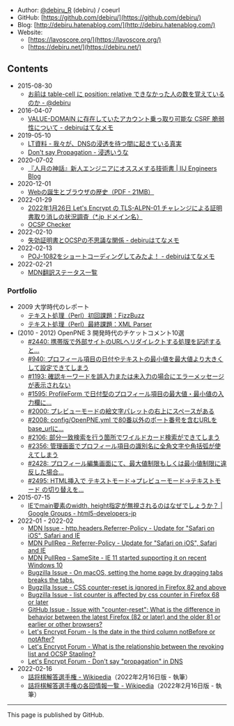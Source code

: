 <script src="https://lavoscore.org/analytics.js"></script>

- Author: [@debiru_R](https://twitter.com/debiru_R) (debiru) / coeurl
- GitHub: [https://github.com/debiru/](https://github.com/debiru/)
- Blog: [http://debiru.hatenablog.com/](http://debiru.hatenablog.com/)
- Website:
    - [https://lavoscore.org/](https://lavoscore.org/)
    - [https://debiru.net/](https://debiru.net/)

## Contents

- 2015-08-30
    - [お前は table-cell に position: relative できなかった人の数を覚えているのか - @debiru](https://debiru.net/slide/20150830/table-relative/)
- 2016-04-07
    - [VALUE-DOMAIN に存在していたアカウント乗っ取り可能な CSRF 脆弱性について - debiruはてなメモ](https://debiru.hatenablog.com/entry/20160407/value-domain-csrf)
- 2019-05-10
    - [LT資料 - 我々が、DNSの浸透を待つ間に起きている真実](https://debiru.net/dns/20190510.pdf)
    - [Don't say Propagation - 浸透いうな](https://debiru.net/dns/)
- 2020-07-02
    - [『人月の神話』新人エンジニアにオススメする技術書 \| IIJ Engineers Blog](https://eng-blog.iij.ad.jp/archives/6144)
- 2020-12-01
    - [Webの誕生とブラウザの歴史（PDF - 21MB）](https://lavoscore.org/assets/file/history-of-web-and-browser.pdf)
- 2022-01-29
    - [2022年1月26日 Let's Encrypt の TLS-ALPN-01 チャレンジによる証明書取り消しの状況調査（\*.jp ドメイン名）](https://alpn20220126.lavoscore.org/)
    - [OCSP Checker](https://ssl.lavoscore.org/api/sslcert-expires/ocsp-checker/?q=lavoscore.org)
- 2022-02-10
    - [失効証明書とOCSPの不思議な関係 - debiruはてなメモ](https://debiru.hatenablog.com/entry/20220210/ocsp)
- 2022-02-13
    - [POJ-1082をショートコーディングしてみたよ！ - debiruはてなメモ](https://debiru.hatenablog.com/entry/20220213/poj1082)
- 2022-02-21
    - [MDN翻訳ステータス一覧](https://mdn.lavoscore.org/)

### Portfolio

- 2009 大学時代のレポート
    - [テキスト処理（Perl）初回課題：FizzBuzz](http://snippet.lavoscore.org/static/text_processing.pdf)
    - [テキスト処理（Perl）最終課題：XML Parser](http://snippet.lavoscore.org/static/text_processing_final.pdf)
- (2010 - 2012) OpenPNE 3 開発時代のチケットコメント10選
    - [#2440: 携帯版で外部サイトのURLへリダイレクトする処理を記述すると...](https://redmine.openpne.jp/issues/2440#note-4)
    - [#940: プロフィール項目の日付やテキストの最小値を最大値より大きくして設定できてしまう](https://redmine.openpne.jp/issues/940#note-7)
    - [#1193: 確認キーワードを誤入力または未入力の場合にエラーメッセージが表示されない](https://redmine.openpne.jp/issues/1193#note-10)
    - [#1595: ProfileForm で日付型のプロフィール項目の最大値・最小値の入力欄に...](https://redmine.openpne.jp/issues/1595#note-10)
    - [#2000: プレビューモードの絵文字パレットの右上にスペースがある](https://redmine.openpne.jp/issues/2000)
    - [#2008: config/OpenPNE.yml で80番以外のポート番号を含むURLをbase_urlに...](https://redmine.openpne.jp/issues/2008#note-16)
    - [#2106: 部分一致検索を行う箇所でワイルドカード検索ができてしまう](https://redmine.openpne.jp/issues/2106)
    - [#2356: 管理画面でプロフィール項目の識別名に全角文字や角括弧が使えてしまう](https://redmine.openpne.jp/issues/2356)
    - [#2428: プロフィール編集画面にて、最大値制限もしくは最小値制限に違反した場合...](https://redmine.openpne.jp/issues/2428#note-5)
    - [#2495: HTML挿入で テキストモード→プレビューモード→テキストモード の切り替えを...](https://redmine.openpne.jp/issues/2495#note-2)
- 2015-07-15
    - [IEでmain要素のwidth, height指定が無視されるのはなぜでしょうか？ \| Google Groups - html5-developers-jp](https://groups.google.com/g/html5-developers-jp/c/niGvn5ffaeM/m/flofjwBqlSQJ)
- 2022-01 - 2022-02
    - [MDN Issue - http.headers.Referrer-Policy - Update for "Safari on iOS", Safari and IE](https://github.com/mdn/browser-compat-data/issues/14675)
    - [MDN PullReq -  Referrer-Policy - Update for "Safari on iOS", Safari and IE](https://github.com/mdn/browser-compat-data/pull/15089)
    - [MDN PullReq - SameSite - IE 11 started supporting it on recent Windows 10](https://github.com/mdn/browser-compat-data/pull/15090)
    - [Bugzilla Issue - On macOS, setting the home page by dragging tabs breaks the tabs.](https://bugzilla.mozilla.org/show_bug.cgi?id=1753861)
    - [Bugzilla Issue - CSS counter-reset is ignored in Firefox 82 and above](https://bugzilla.mozilla.org/show_bug.cgi?id=1754521)
    - [Bugzilla Issue - list counter is affected by css counter in Firefox 68 or later](https://bugzilla.mozilla.org/show_bug.cgi?id=1757269)
    - [GitHub Issue - Issue with "counter-reset": What is the difference in behavior between the latest Firefox (82 or later) and the older 81 or earlier or other browsers?](https://github.com/mdn/content/issues/13293)
    - [Let's Encrypt Forum - Is the date in the third column notBefore or notAfter?](https://community.letsencrypt.org/t/is-the-date-in-the-third-column-notbefore-or-notafter/170912)
    - [Let's Encrypt Forum - What is the relationship between the revoking list and OCSP Stapling?](https://community.letsencrypt.org/t/what-is-the-relationship-between-the-revoking-list-and-ocsp-stapling/171099)
    - [Let's Encrypt Forum - Don't say "propagation" in DNS](https://community.letsencrypt.org/t/dont-say-propagation-in-dns/171127)
- 2022-02-16
    - [詰将棋解答選手権 - Wikipedia](https://ja.wikipedia.org/wiki/%E8%A9%B0%E5%B0%86%E6%A3%8B%E8%A7%A3%E7%AD%94%E9%81%B8%E6%89%8B%E6%A8%A9)（2022年2月16日版 - 執筆）
    - [詰将棋解答選手権の各回情報一覧 - Wikipedia](https://ja.wikipedia.org/wiki/%E8%A9%B0%E5%B0%86%E6%A3%8B%E8%A7%A3%E7%AD%94%E9%81%B8%E6%89%8B%E6%A8%A9%E3%81%AE%E5%90%84%E5%9B%9E%E6%83%85%E5%A0%B1%E4%B8%80%E8%A6%A7)（2022年2月16日版 - 執筆）

---

This page is published by GitHub.
